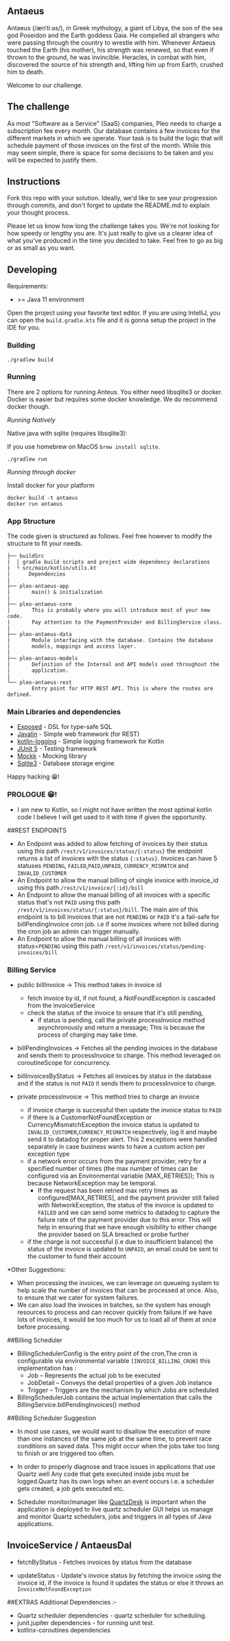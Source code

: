 ## Antaeus

Antaeus (/ænˈtiːəs/), in Greek mythology, a giant of Libya, the son of the sea god Poseidon and the Earth goddess Gaia. He compelled all strangers who were passing through the country to wrestle with him. Whenever Antaeus touched the Earth (his mother), his strength was renewed, so that even if thrown to the ground, he was invincible. Heracles, in combat with him, discovered the source of his strength and, lifting him up from Earth, crushed him to death.

Welcome to our challenge.

## The challenge

As most "Software as a Service" (SaaS) companies, Pleo needs to charge a subscription fee every month. Our database contains a few invoices for the different markets in which we operate. Your task is to build the logic that will schedule payment of those invoices on the first of the month. While this may seem simple, there is space for some decisions to be taken and you will be expected to justify them.

## Instructions

Fork this repo with your solution. Ideally, we'd like to see your progression through commits, and don't forget to update the README.md to explain your thought process.

Please let us know how long the challenge takes you. We're not looking for how speedy or lengthy you are. It's just really to give us a clearer idea of what you've produced in the time you decided to take. Feel free to go as big or as small as you want.

## Developing

Requirements:
- \>= Java 11 environment

Open the project using your favorite text editor. If you are using IntelliJ, you can open the `build.gradle.kts` file and it is gonna setup the project in the IDE for you.

### Building

```
./gradlew build
```

### Running

There are 2 options for running Anteus. You either need libsqlite3 or docker. Docker is easier but requires some docker knowledge. We do recommend docker though.

*Running Natively*

Native java with sqlite (requires libsqlite3):

If you use homebrew on MacOS `brew install sqlite`.

```
./gradlew run
```

*Running through docker*

Install docker for your platform

```
docker build -t antaeus
docker run antaeus
```

### App Structure
The code given is structured as follows. Feel free however to modify the structure to fit your needs.
```
├── buildSrc
|  | gradle build scripts and project wide dependency declarations
|  └ src/main/kotlin/utils.kt 
|      Dependencies
|
├── pleo-antaeus-app
|       main() & initialization
|
├── pleo-antaeus-core
|       This is probably where you will introduce most of your new code.
|       Pay attention to the PaymentProvider and BillingService class.
|
├── pleo-antaeus-data
|       Module interfacing with the database. Contains the database 
|       models, mappings and access layer.
|
├── pleo-antaeus-models
|       Definition of the Internal and API models used throughout the
|       application.
|
└── pleo-antaeus-rest
        Entry point for HTTP REST API. This is where the routes are defined.
```

### Main Libraries and dependencies
* [Exposed](https://github.com/JetBrains/Exposed) - DSL for type-safe SQL
* [Javalin](https://javalin.io/) - Simple web framework (for REST)
* [kotlin-logging](https://github.com/MicroUtils/kotlin-logging) - Simple logging framework for Kotlin
* [JUnit 5](https://junit.org/junit5/) - Testing framework
* [Mockk](https://mockk.io/) - Mocking library
* [Sqlite3](https://sqlite.org/index.html) - Database storage engine

Happy hacking 😁!

### PROLOGUE 😁!
* I am new to Kotlin, so I might not have written the most optimal kotlin code I believe I will get used to it with time if given the opportunity.


##REST ENDPOINTS
* An Endpoint was added to allow fetching of invoices by their status using this path `/rest/v1/invoices/status/{:status}` the endpoint returns a list of invoices with the status `{:status}`.
Invoices can have 5 statuses `PENDING`, `FAILED`,`PAID`,`UNPAID`, `CURRENCY_MISMATCH` and `INVALID_CUSTOMER`
* An Endpoint to allow the manual billing of single invoice with invoice_id  using this path `/rest/v1/invoice/{:id}/bill`
* An Endpoint to allow the manual billing of all invoices with a specific status that's not `PAID` using this path `/rest/v1/invoices/status/{:status}/bill`. The main aim of this endpoint is to bill invoices that are not `PENDING` or `PAID` it's a fail-safe for billPendingInvoice cron job. i.e if some invoices where not billed during the cron job an admin can trigger manually.
* An Endpoint to allow the manual billing of all invoices with status=`PENDING` using this path `/rest/v1/invoices/status/pending-invoices/bill`


### Billing Service
* public billInvoice -> This method takes in invoice id
    * fetch invoice by id, if not found, a NotFoundException is cascaded from the invoiceService
    * check the status of the invoice to ensure that it's still pending,
        * if status is pending, call the private processInvoice method asynchronously and return a message; This is because the process of charging may take time.
        
        
* billPendingInvoices -> Fetches all the pending invoices in the database and sends them to processInvoice to charge. This method leveraged on coroutineScope for concurrency.
* billInvoicesByStatus -> Fetches all invoices by status in the database and if the status is not `PAID` it sends them to processInvoice to charge.
* private processInvoice -> This method tries to charge an invoice
    * if invoice charge is successful then update the invoice status to `PAID`
    * if there is a CustomerNotFoundException or CurrencyMismatchException the invoice status is updated to `INVALID_CUSTOMER`,`CURRENCY_MISMATCH` respectively, log it and maybe send it to datadog for proper alert. This 2 exceptions were handled separately in case business wants to have a custom action per exception type
    * if a network error occurs from the payment provider, retry for a specified number of times (the max number of times can be configured via an Environmental variable [MAX_RETRIES]); This is because NetworkException may be temporal.
        * If the request has been retried max retry times as configured[MAX_RETRIES], and the payment provider still failed with NetworkException, the status of the invoice is updated to `FAILED` and we can send some metrics to datadog to capture the failure rate of the payment provider due to this error. This will help in ensuring that we have enough visibility to either change the provider based on SLA breached or probe further
  * if the charge is not successful (i.e due to insufficient balance) the status of the invoice is updated to `UNPAID`, an email could be sent to the customer to fund their account

*Other Suggestions:
* When processing the invoices, we can leverage on queueing system to help scale the number of invoices that can be processed at once. Also, to ensure that we cater for system failures.
* We can also load the  invoices in batches, so the system has enough resources to process and can recover quickly from failure.If we have lots of invoices, it would be too much for us to load all of them at once before processing.

##Billing Scheduler

* BillingSchedulerConfig is the entry point of the cron,The cron is configurable via environmental variable `[INVOICE_BILLING_CRON]`
  this implementation has :
    * Job – Represents the actual job to be executed
    * JobDetail – Conveys the detail properties of a given Job instance
    * Trigger – Triggers are the mechanism by which Jobs are scheduled
* BillingSchedulerJob contains the actual implementation that calls the BillingService.billPendingInvoices() method  

##Billing Scheduler Suggestion
- In most use cases, we would want to disallow the execution of more than one instances of the same job at the same time, to prevent race conditions on saved data. This might occur when the jobs take too long to finish or are triggered too often.


- In order to properly diagnose and trace issues in applications that use Quartz well Any code that gets executed inside jobs must be logged.Quartz has its own logs when an event occurs i.e. a scheduler gets created, a job gets executed etc.


- Scheduler monitor/manager like [QuartzDesk](https://www.quartzdesk.com/) is important when the application is deployed to live quartz scheduler GUI helps us manage and monitor Quartz schedulers, jobs and triggers in all types of Java applications.


## InvoiceService / AntaeusDal
* fetchByStatus - Fetches invoices by status from the database


* updateStatus - Update's invoice status by fetching the invoice using the invoice id, if the invoice is found it updates the status or else it throws an `InvoiceNotFoundException`  

##EXTRAS
Additional Dependencies :-
* Quartz scheduler dependencies - quartz scheduler for scheduling.
* junit.jupiter dependencies - for running unit test.
* kotlinx-coroutines dependencies